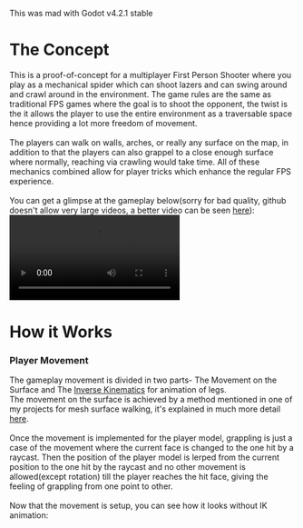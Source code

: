 This was mad with Godot v4.2.1 stable
<br>
<h1>The Concept</h1>
This is a proof-of-concept for a multiplayer First Person Shooter where you play as a mechanical spider which can shoot lazers and can swing around and crawl around in the environment. The game rules are the same as traditional FPS games where the goal is to shoot the opponent, the twist is the it allows the player to use the entire environment as a traversable space hence providing a lot more freedom of movement. 
<br>
<br>
The players can walk on walls, arches, or really any surface on the map, in addition to that the players can also grappel to a close enough surface where normally, reaching via crawling would take time. All of these mechanics combined allow for player tricks which enhance the regular FPS experience.
<br>
<br>
You can get a glimpse at the gameplay below(sorry for bad quality, github doesn't allow very large videos, a better video can be seen <a href="/BetterQuality_GameplayVideo/Multiplayer_GameplayCompressed.mp4">here</a>):
<br>
<video src="https://github.com/user-attachments/assets/d8bdd78a-056b-49b3-b2c4-c5b9f8564214"></video>
<h1>How it Works</h1>
<h3>Player Movement</h3>
The gameplay movement is divided in two parts- The Movement on the Surface and The <a href="https://in.mathworks.com/discovery/inverse-kinematics.html">Inverse Kinematics</a> for animation of legs.
<br>
The movement on the surface is achieved by a method mentioned in one of my projects for mesh surface walking, it's explained in much more detail <a href="https://github.com/KrishnaSonawane8008/Walking-on-Mesh-Surface-in-Godot-4">here</a>.
<br>
<br>
Once the movement is implemented for the player model, grappling is just a case of the movement where the current face is changed to the one hit by a  raycast. Then the position of the player model is lerped from the current position to the one hit by the raycast and no other movement is allowed(except rotation) till the player reaches the hit face, giving the feeling of grappling from one point to other.
<br>
<br>
Now that the movement is setup, you can see how it looks without IK animation:
<br>

